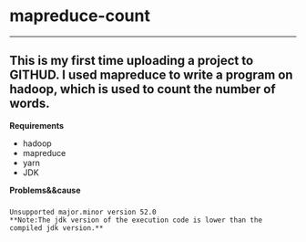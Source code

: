 # mapreduce-count
---
This is my first time uploading a project to GITHUD. 
I used mapreduce to write a program on hadoop, which is used to count the number of words.
---
**Requirements**  
* hadoop  
* mapreduce  
* yarn  
* JDK

**Problems&&cause** 
###
    Unsupported major.minor version 52.0 
    **Note:The jdk version of the execution code is lower than the compiled jdk version.**
